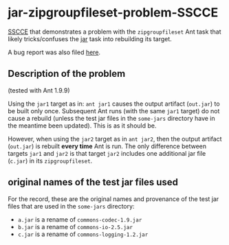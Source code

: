 <!--
    HTML generated from this Markdown file tested with:
        $ pandoc -f markdown_github -t html README.md > foo.html && c foo.html
-->        


# jar-zipgroupfileset-problem-SSCCE
[SSCCE][sscce] that demonstrates a problem with the `zipgroupfileset` Ant task that likely
tricks/confuses the [jar][jar] task into rebuilding its target.

A bug report was also filed [here][bug-report].

## Description of the problem
(tested with Ant 1.9.9)

Using the `jar1` target as in: `ant jar1` causes the output artifact (`out.jar`)
to be built only once. Subsequent Ant runs (with the same `jar1` target) do not cause
a rebuild (unless the test jar files in the `some-jars` directory have in the meantime
been updated). This is as it should be.

However, when using the `jar2` target as in `ant jar2`, then the output artifact (`out.jar`)
is rebuilt **every time** Ant is run. The only difference between targets `jar1` and `jar2`
is that target `jar2` includes one additional jar file (`c.jar`) in its `zipgroupfileset`.


## original names of the test jar files used
For the record, these are the original names and provenance of the test jar
files that are used in the `some-jars` directory:
* `a.jar` is a rename of `commons-codec-1.9.jar`
* `b.jar` is a rename of `commons-io-2.5.jar`
* `c.jar` is a rename of `commons-logging-1.2.jar`

[bug-report]: https://bz.apache.org/bugzilla/show_bug.cgi?id=63243
[sscce]: http://sscce.org/
[jar]: https://ant.apache.org/manual/Tasks/jar.html